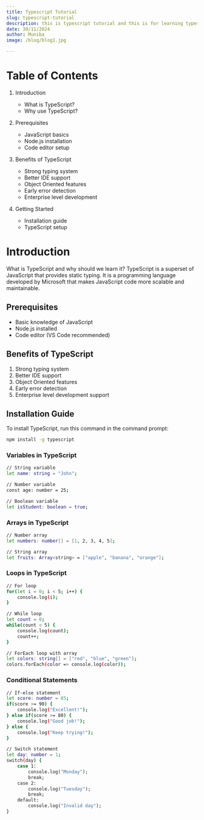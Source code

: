 ```yaml
---
title: Typescript Tutorial
slug: typescript-tutorial
description: this is typescript tutorial and this is for learning typescript.
date: 30/11/2024
author: Muniba
image: /blog/blog1.jpg

---
```


# Table of Contents

1. Introduction
   - What is TypeScript?
   - Why use TypeScript?

2. Prerequisites 
   - JavaScript basics
   - Node.js installation
   - Code editor setup

3. Benefits of TypeScript
   - Strong typing system
   - Better IDE support 
   - Object Oriented features
   - Early error detection
   - Enterprise level development

4. Getting Started
   - Installation guide
   - TypeScript setup

# Introduction

What is TypeScript and why should we learn it? TypeScript is a superset of JavaScript that provides static typing. It is a programming language developed by Microsoft that makes JavaScript code more scalable and maintainable.

## Prerequisites 
- Basic knowledge of JavaScript
- Node.js installed
- Code editor (VS Code recommended)

## Benefits of TypeScript
1. Strong typing system
2. Better IDE support
3. Object Oriented features
4. Early error detection
5. Enterprise level development support

## Installation Guide
To install TypeScript, run this command in the command prompt:
```bash
npm install -g typescript
```
### Variables in TypeScript

```bash
// String variable
let name: string = "John";

// Number variable
const age: number = 25;

// Boolean variable
let isStudent: boolean = true;
```

### Arrays in TypeScript

```bash
// Number array
let numbers: number[] = [1, 2, 3, 4, 5];

// String array
let fruits: Array<string> = ["apple", "banana", "orange"];
```

### Loops in TypeScript

```bash
// For loop
for(let i = 0; i < 5; i++) {
    console.log(i);
}

// While loop
let count = 0;
while(count < 5) {
    console.log(count);
    count++;
}

// ForEach loop with array
let colors: string[] = ["red", "blue", "green"];
colors.forEach(color => console.log(color));
```

### Conditional Statements
```bash
// If-else statement
let score: number = 85;
if(score >= 90) {
    console.log("Excellent!");
} else if(score >= 80) {
    console.log("Good job!");
} else {
    console.log("Keep trying!");
}

// Switch statement
let day: number = 1;
switch(day) {
    case 1:
        console.log("Monday");
        break;
    case 2:
        console.log("Tuesday");
        break;
    default:
        console.log("Invalid day");
}
```